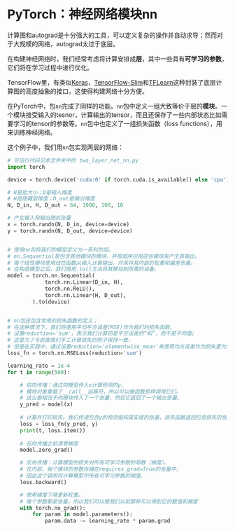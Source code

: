 # PyTorch：神经网络模块nn


计算图和autograd是十分强大的工具，可以定义复杂的操作并自动求导；然而对于大规模的网络，autograd太过于底层。

在构建神经网络时，我们经常考虑将计算安排成**层**，其中一些具有**可学习的参数**，它们将在学习过程中进行优化。

TensorFlow里，有类似[Keras](https://github.com/fchollet/keras)，[TensorFlow-Slim](https://github.com/tensorflow/tensorflow/tree/master/tensorflow/contrib/slim)和[TFLearn](http://tflearn.org/)这种封装了底层计算图的高度抽象的接口，这使得构建网络十分方便。 

在PyTorch中，包`nn`完成了同样的功能。`nn`包中定义一组大致等价于层的**模块**。一个模块接受输入的tesnor，计算输出的tensor，而且还保存了一些内部状态比如需要学习的tensor的参数等。`nn`包中也定义了一组损失函数（loss functions），用来训练神经网络。 

这个例子中，我们用`nn`包实现两层的网络：


```python
# 可运行代码见本文件夹中的 two_layer_net_nn.py
import torch

device = torch.device('cuda:0' if torch.cuda.is_available() else 'cpu')

# N是批大小；D是输入维度
# H是隐藏层维度；D_out是输出维度
N, D_in, H, D_out = 64, 1000, 100, 10

# 产生输入和输出随机张量
x = torch.randn(N, D_in, device=device)
y = torch.randn(N, D_out, device=device)


# 使用nn包将我们的模型定义为一系列的层。
# nn.Sequential是包含其他模块的模块，并按顺序应用这些模块来产生其输出。
# 每个线性模块使用线性函数从输入计算输出，并保存其内部的权重和偏差张量。
# 在构造模型之后，我们使用.to()方法将其移动到所需的设备。
model = torch.nn.Sequential(
            torch.nn.Linear(D_in, H),
            torch.nn.ReLU(),
            torch.nn.Linear(H, D_out),
        ).to(device)


# nn包还包含常用的损失函数的定义；
# 在这种情况下，我们将使用平均平方误差(MSE)作为我们的损失函数。
# 设置reduction='sum'，表示我们计算的是平方误差的“和”，而不是平均值;
# 这是为了与前面我们手工计算损失的例子保持一致，
# 但是在实践中，通过设置reduction='elementwise_mean'来使用均方误差作为损失更为常见。
loss_fn = torch.nn.MSELoss(reduction='sum')

learning_rate = 1e-4
for t in range(500):

    # 前向传播：通过向模型传入x计算预测的y。
    # 模块对象重载了__call__运算符，所以可以像函数那样调用它们。
    # 这么做相当于向模块传入了一个张量，然后它返回了一个输出张量。
    y_pred = model(x)
    
    # 计算并打印损失。我们传递包含y的预测值和真实值的张量，损失函数返回包含损失的张量。
    loss = loss_fn(y_pred, y)
    print(t, loss.item())
    
    # 反向传播之前清零梯度
    model.zero_grad()

    # 反向传播：计算模型的损失对所有可学习参数的导数（梯度）。
    # 在内部，每个模块的参数存储在requires_grad=True的张量中，
    # 因此这个调用将计算模型中所有可学习参数的梯度。
    loss.backward()

    # 使用梯度下降更新权重。
    # 每个参数都是张量，所以我们可以像我们以前那样可以得到它的数值和梯度
    with torch.no_grad():
        for param in model.parameters():
            param.data -= learning_rate * param.grad
```